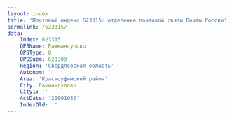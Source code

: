 ```yaml
---
layout: index
title: 'Почтовый индекс 623315: отделение почтовой связи Почты России'
permalink: /623315/
data:
    Index: 623315
    OPSName: Рахмангулово
    OPSType: О
    OPSSubm: 623309
    Region: 'Свердловская область'
    Autonom: ''
    Area: 'Красноуфимский район'
    City: Рахмангулово
    City1: ''
    ActDate: '20001030'
    IndexOld: ''
---
```

